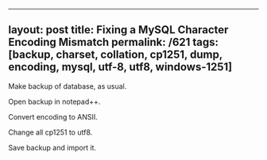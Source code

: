 ---
layout: post
title: Fixing a MySQL Character Encoding Mismatch
permalink: /621
tags: [backup, charset, collation, cp1251, dump, encoding, mysql, utf-8, utf8, windows-1251]
----



Make backup of database, as usual.


Open backup in notepad++.


Convert encoding to ANSII.


Change all cp1251 to utf8.


Save backup and import it.

